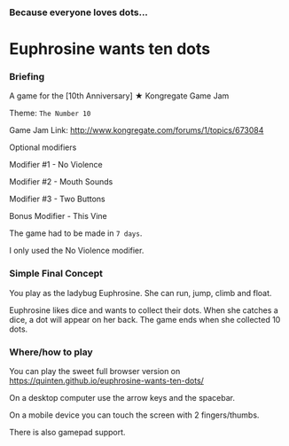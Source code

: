 ### Because everyone loves dots...

# Euphrosine wants ten dots

### Briefing

A game for the [10th Anniversary] ★  Kongregate Game Jam

Theme: `The Number 10`

Game Jam Link: http://www.kongregate.com/forums/1/topics/673084

Optional modifiers

Modifier #1 - No Violence

Modifier #2 - Mouth Sounds

Modifier #3 - Two Buttons

Bonus Modifier - This Vine

The game had to be made in `7 days`.

I only used the No Violence modifier.

### Simple Final Concept

You play as the ladybug Euphrosine. She can run, jump, climb and float.

Euphrosine likes dice and wants to collect their dots. When she catches a dice, a dot will appear on her back. The game ends when she collected 10 dots.

### Where/how to play

You can play the sweet full browser version on https://quinten.github.io/euphrosine-wants-ten-dots/

On a desktop computer use the arrow keys and the spacebar.

On a mobile device you can touch the screen with 2 fingers/thumbs.

There is also gamepad support.
